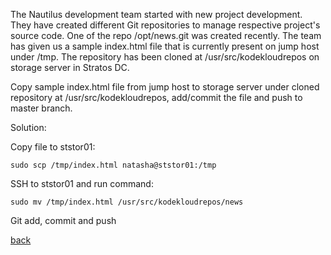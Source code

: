 The Nautilus development team started with new project development. They have created different Git repositories to manage respective project's source code. One of the repo /opt/news.git was created recently. The team has given us a sample index.html file that is currently present on jump host under /tmp. The repository has been cloned at /usr/src/kodekloudrepos on storage server in Stratos DC.

Copy sample index.html file from jump host to storage server under cloned repository at /usr/src/kodekloudrepos, add/commit the file and push to master branch.  

Solution:  

Copy file to ststor01:  
```
sudo scp /tmp/index.html natasha@ststor01:/tmp
```

SSH to ststor01 and run command:  
```
sudo mv /tmp/index.html /usr/src/kodekloudrepos/news
```

Git add, commit and push   

[back](https://github.com/MederD/Kodekloud-Engineer-Tasks)  